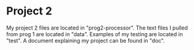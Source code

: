 # Project 2
My project 2 files are located in "prog2-processor". The text files I pulled from prog 1 are located in "data". Examples of my testing are located in "test". A document explaining my project can be found in "doc".